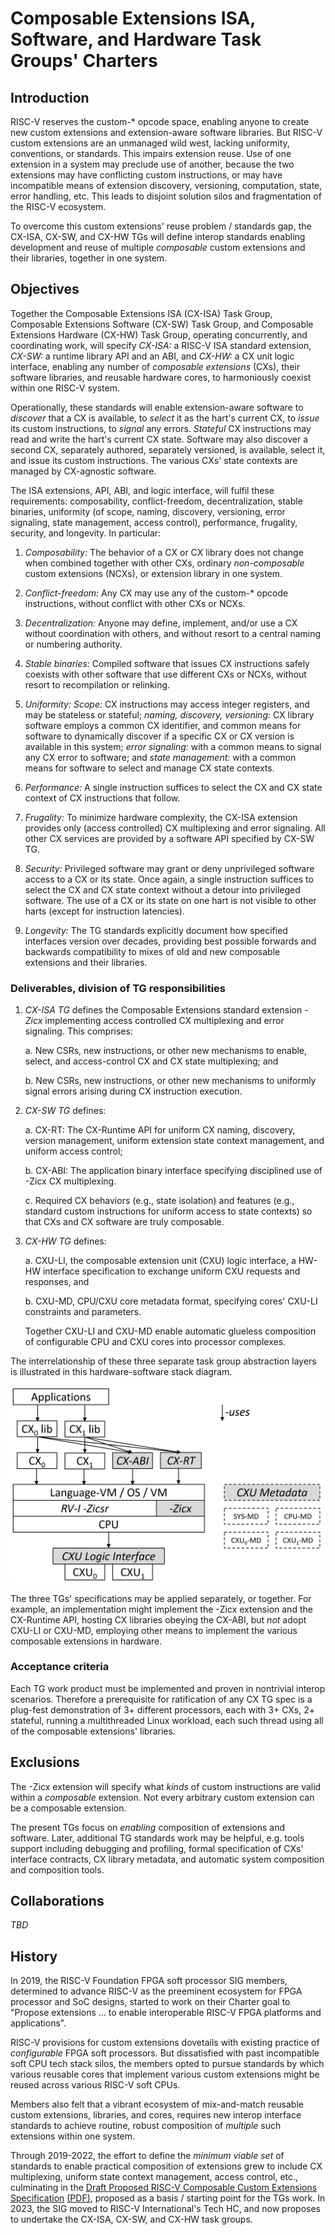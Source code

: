 # Composable Extensions ISA, Software, and Hardware Task Groups' Charters

## Introduction 

RISC-V reserves the custom-\* opcode space, enabling anyone to create
new custom extensions and extension-aware software libraries. But RISC-V
custom extensions are an unmanaged wild west, lacking uniformity,
conventions, or standards. This impairs extension reuse. Use of one
extension in a system may preclude use of another, because the two
extensions may have conflicting custom instructions, or may have
incompatible means of extension discovery, versioning, computation,
state, error handling, etc. This leads to disjoint solution silos and
fragmentation of the RISC-V ecosystem.

To overcome this custom extensions' reuse problem / standards gap, the
CX-ISA, CX-SW, and CX-HW TGs will define interop standards enabling
development and reuse of multiple *composable* custom extensions and
their libraries, together in one system.

## Objectives

Together the Composable Extensions ISA (CX-ISA) Task Group, Composable
Extensions Software (CX-SW) Task Group, and Composable Extensions Hardware
(CX-HW) Task Group, operating concurrently, and coordinating work, will
specify *CX-ISA:* a RISC-V ISA standard extension, *CX-SW:* a runtime
library API and an ABI, and *CX-HW:* a CX unit logic interface, enabling
any number of *composable extensions* (CXs), their software libraries, and
reusable hardware cores, to harmoniously coexist within one RISC-V system.

Operationally, these standards will enable extension-aware software to
*discover* that a CX is available, to *select* it as the hart's current
CX, to *issue* its custom instructions, to *signal* any errors. *Stateful*
CX instructions may read and write the hart's current CX state. Software may
also discover a second CX, separately authored, separately versioned,
is available, select it, and issue its custom instructions. The various
CXs' state contexts are managed by CX-agnostic software.

The ISA extensions, API, ABI, and logic interface, will fulfil these
requirements: composability, conflict-freedom, decentralization, stable
binaries, uniformity (of scope, naming, discovery, versioning, error
signaling, state management, access control), performance, frugality,
security, and longevity. In particular:

1. *Composability:* The behavior of a CX or CX library does not change
when combined together with other CXs, ordinary *non-composable* custom
extensions (NCXs), or extension library in one system.

2. *Conflict-freedom:* Any CX may use any of the custom-\* opcode
instructions, without conflict with other CXs or NCXs.

3. *Decentralization:* Anyone may define, implement, and/or use a CX
without coordination with others, and without resort to a central naming
or numbering authority.

4. *Stable binaries:* Compiled software that issues CX instructions
safely coexists with other software that use different CXs or NCXs,
without resort to recompilation or relinking.

5. *Uniformity:*
*Scope:* CX instructions may access integer registers, and may be stateless or stateful;
*naming, discovery, versioning:* CX library software employs a common CX identifier,
and common means for software to dynamically discover if a specific CX or
CX version is available in this system;
*error signaling:* with a common means to signal any CX error to software; and
*state management:* with a common means for software to select and manage CX state contexts.

6. *Performance:* A single instruction suffices to select the CX and
CX state context of CX instructions that follow.

7. *Frugality:* To minimize hardware complexity, 
the CX-ISA extension provides only (access controlled) CX multiplexing and error signaling.
All other CX services are provided by a software API specified by CX-SW TG.

8. *Security:* Privileged software may grant or deny unprivileged
software access to a CX or its state. Once again, a single instruction
suffices to select the CX and CX state context without a detour
into privileged software. The use of a CX or its state on one
hart is not visible to other harts (except for instruction latencies).

9. *Longevity:* The TG standards explicitly document how specified
interfaces version over decades, providing best possible forwards and
backwards compatibility to mixes of old and new composable extensions
and their libraries.

### Deliverables, division of TG responsibilities

1. *CX-ISA TG* defines the Composable Extensions standard extension *-Zicx* implementing access controlled CX multiplexing and error signaling. This comprises:

	a. New CSRs, new instructions, or other new mechanisms to enable, select, and access-control CX and CX state multiplexing; and

	b. New CSRs, new instructions, or other new mechanisms to uniformly signal errors arising during CX instruction execution.

2. *CX-SW TG* defines:

	a. CX-RT: The CX-Runtime API for uniform CX naming, discovery, version management, uniform extension state context management, and uniform access control;

	b. CX-ABI: The application binary interface specifying disciplined use of -Zicx CX multiplexing.

	c. Required CX behaviors (e.g., state isolation) and features (e.g., standard custom instructions for uniform access to state contexts) so that CXs and CX software are truly composable.

3. *CX-HW TG* defines:

	a. CXU-LI, the composable extension unit (CXU) logic interface, a HW-HW interface specification to exchange uniform CXU requests and responses, and

	b. CXU-MD, CPU/CXU core metadata format, specifying cores' CXU-LI constraints and parameters.

    Together CXU-LI and CXU-MD enable automatic glueless composition of configurable CPU and CXU cores into processor complexes.

The interrelationship of these three separate task group abstraction layers is illustrated in this hardware-software stack diagram.

<img src="/spec/images/composition-layers.png" width="500">

The three TGs' specifications may be applied separately, or together. For
example, an implementation might implement the -Zicx extension and the
CX-Runtime API, hosting CX libraries obeying the CX-ABI, but *not*
adopt CXU-LI or CXU-MD, employing other means to implement the various
composable extensions in hardware.

### Acceptance criteria

Each TG work product must be implemented and proven in nontrivial interop
scenarios. Therefore a prerequisite for ratification of any CX TG spec
is a plug-fest demonstration of 3+ different processors, each with 3+
CXs, 2+ stateful, running a multithreaded Linux workload, each such
thread using all of the composable extensions' libraries.

## Exclusions

The -Zicx extension will specify what *kinds* of custom instructions are valid within a *composable* extension.
Not every arbitrary custom extension can be a composable extension.

The present TGs focus on *enabling* composition of extensions and
software. Later, additional TG standards work may be helpful, e.g. tools
support including debugging and profiling, formal specification of
CXs' interface contracts, CX library metadata, and automatic system
composition and composition tools.

## Collaborations

*TBD*

## History

In 2019, the RISC-V Foundation FPGA soft processor SIG members, determined
to advance RISC-V as the preeminent ecosystem for FPGA processor and SoC
designs, started to work on their Charter goal to "Propose extensions
... to enable interoperable RISC-V FPGA platforms and applications".

RISC-V provisions for custom extensions dovetails with existing practice
of *configurable* FPGA soft processors. But dissatisfied with past
incompatible soft CPU tech stack silos, the members opted to pursue
standards by which various reusable cores that implement various custom
extensions might be reused across various RISC-V soft CPUs.

Members also felt that a vibrant ecosystem of mix-and-match reusable
custom extensions, libraries, and cores, requires new interop interface
standards to achieve routine, robust composition of *multiple* such
extensions within one system.

Through 2019-2022, the effort to define the *minimum viable set* of
standards to enable practical composition of extensions grew to include
CX multiplexing, uniform state context management, access control, etc.,
culminating in the
[Draft Proposed RISC-V Composable Custom Extensions Specification](spec/spec.pdf)
[(PDF)](https://raw.githubusercontent.com/grayresearch/CX/main/spec/spec.pdf),
proposed as a basis / starting point for the TGs work. In 2023, the SIG
moved to RISC-V International's Tech HC, and now proposes to undertake
the CX-ISA, CX-SW, and CX-HW task groups.
